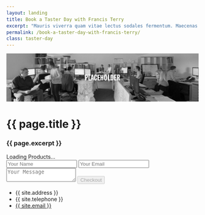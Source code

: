 ```yaml
---
layout: landing
title: Book a Taster Day with Francis Terry
excerpt: "Mauris viverra quam vitae lectus sodales fermentum. Maecenas scelerisque tempus imperdiet. Pellentesque habitant morbi tristique senectus et netus et malesuada."
permalink: /book-a-taster-day-with-francis-terry/
class: taster-day
---
```


<img src="/images/feature/taster-day-hero.jpg" class="landing-hero" alt="Francis Terry" />

<div class="article">

<h1>{{ page.title }}</h1>
<h3>{{ page.excerpt }}</h3>
<form method="post" id="contact-form">
    <div id="product-selector">Loading Products...</div>
    <input id="contact-name" type="text" name="name" placeholder="Your Name">
    <input id="contact-email" type="email" placeholder="Your Email">
    <textarea id="contact-message" name="Message" placeholder="Your Message"></textarea>
    <input id="checkout-button" disabled="disabled" type="submit" value="Checkout">
</form>

<ul class="contact-list">
    <li class="contact-address">{{ site.address }}</li>
    <li class="contact-tel">{{ site.telephone }}</li>
    <li class="contact-email"><a href="mailto:{{ site.email }}">{{ site.email }}</a></li>
</ul>
</div>

<script type="text/javascript">var api_url = '{{ site.data.api.url | default: "https://ftanda.co.uk/api" }}';</script>
<script src="https://checkout.stripe.com/checkout.js"></script>
<script src="/js/stripe/index.js" type="text/javascript"></script>